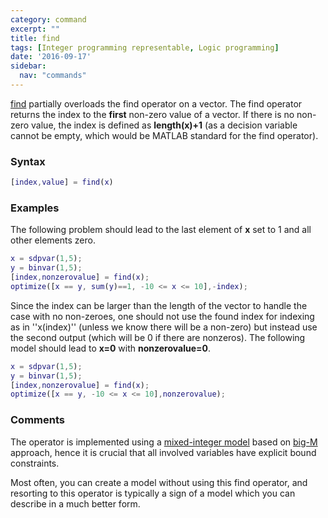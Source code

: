 ```yaml
---
category: command
excerpt: ""
title: find
tags: [Integer programming representable, Logic programming]
date: '2016-09-17'
sidebar:
  nav: "commands"
---
```


[find](/command/find) partially overloads the find operator on a vector. The find operator returns the index to the **first** non-zero value of a vector. If there is no non-zero value, the index is defined as **length(x)+1** (as a decision variable cannot be empty, which would be MATLAB standard for the find operator).

### Syntax

````matlab
[index,value] = find(x)
````

### Examples

The following problem should lead to the last element of **x** set to 1 and all other elements zero.

````matlab
x = sdpvar(1,5);
y = binvar(1,5);
[index,nonzerovalue] = find(x);
optimize([x == y, sum(y)==1, -10 <= x <= 10],-index);
````

Since the index can be larger than the length of the vector to handle the case with no non-zeroes, one should not use the found index for indexing as in ''x(index)'' (unless we know there will be a non-zero) but instead use the second output (which will be 0 if there are nonzeros). The following model should lead to **x=0** with **nonzerovalue=0**.

````matlab
x = sdpvar(1,5);
y = binvar(1,5);
[index,nonzerovalue] = find(x);
optimize([x == y, -10 <= x <= 10],nonzerovalue);
````

### Comments

The operator is implemented using a [mixed-integer model](/tutorial/nonlinearoperatorsmixedinteger) based on [big-M](/tutorial/bigmandconvexhulls) approach, hence it is crucial that all involved variables have explicit bound constraints.

Most often, you can create a model without using this find operator, and resorting to this operator is typically a sign of a model which you can describe in a much better form.
